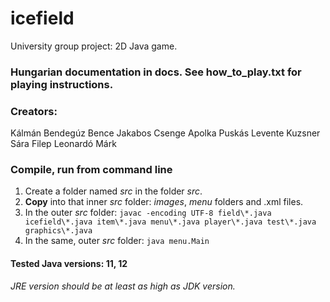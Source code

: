 # icefield
University group project: 2D Java game.

### Hungarian documentation in docs. See how_to_play.txt for playing instructions.
### Creators:
Kálmán Bendegúz Bence
Jakabos Csenge Apolka
Puskás Levente
Kuzsner Sára
Filep Leonardó Márk

### Compile, run from command line
1. Create a folder named *src* in the folder *src*. 
2. **Copy** into that inner *src* folder: *images*, *menu* folders and .xml files.
3. In the outer *src* folder: `javac -encoding UTF-8 field\*.java icefield\*.java item\*.java menu\*.java player\*.java test\*.java graphics\*.java`
4. In the same, outer *src* folder: `java menu.Main`

#### Tested Java versions: 11, 12

*JRE version should be at least as high as JDK version.*
